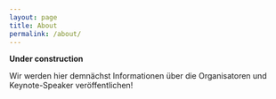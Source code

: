 ```yaml
---
layout: page
title: About
permalink: /about/
---
```


**Under construction**

Wir werden hier demnächst Informationen über die Organisatoren und Keynote-Speaker veröffentlichen!
